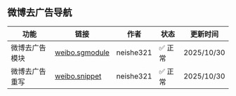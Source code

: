 ## 微博去广告导航

| 功能           | 链接                                                                                             | 作者       | 状态     | 更新时间                |
|----------------|--------------------------------------------------------------------------------------------------|------------|----------|------------------------|
| 微博去广告模块 | [weibo.sgmodule](https://raw.githubusercontent.com/neishe321/My_Scripts/refs/heads/main/Surge/Module/weibo.sgmodule) | neishe321 | ✅ 正常 | 2025/10/30 |
| 微博去广告重写 | [weibo.snippet](https://raw.githubusercontent.com/neishe321/My_Scripts/refs/heads/main/QuantumultX/Rewrite/weibo.snippet) | neishe321 | ✅ 正常 | 2025/10/30 |

